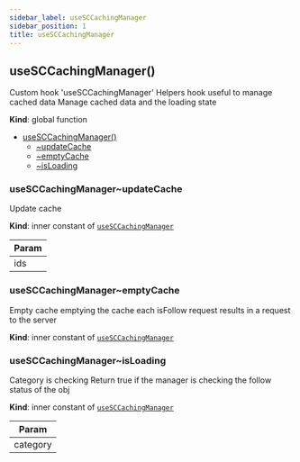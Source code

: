 ```yaml
---
sidebar_label: useSCCachingManager
sidebar_position: 1
title: useSCCachingManager
---
```


<a name="useSCCachingManager"></a>

## useSCCachingManager()
<p>Custom hook 'useSCCachingManager'
Helpers hook useful to manage cached data
Manage cached data and the loading state</p>

**Kind**: global function  

* [useSCCachingManager()](#useSCCachingManager)
    * [~updateCache](#useSCCachingManager..updateCache)
    * [~emptyCache](#useSCCachingManager..emptyCache)
    * [~isLoading](#useSCCachingManager..isLoading)

<a name="useSCCachingManager..updateCache"></a>

### useSCCachingManager~updateCache
<p>Update cache</p>

**Kind**: inner constant of [<code>useSCCachingManager</code>](#useSCCachingManager)  

| Param |
| --- |
| ids | 

<a name="useSCCachingManager..emptyCache"></a>

### useSCCachingManager~emptyCache
<p>Empty cache
emptying the cache each isFollow request
results in a request to the server</p>

**Kind**: inner constant of [<code>useSCCachingManager</code>](#useSCCachingManager)  
<a name="useSCCachingManager..isLoading"></a>

### useSCCachingManager~isLoading
<p>Category is checking
Return true if the manager is checking
the follow status of the obj</p>

**Kind**: inner constant of [<code>useSCCachingManager</code>](#useSCCachingManager)  

| Param |
| --- |
| category | 

